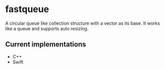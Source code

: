# fastqueue

A circular queue like collection structure with a vector as its base. It works like a queue and supports auto resizing.

## Current implementations
+ C++
+ Swift
